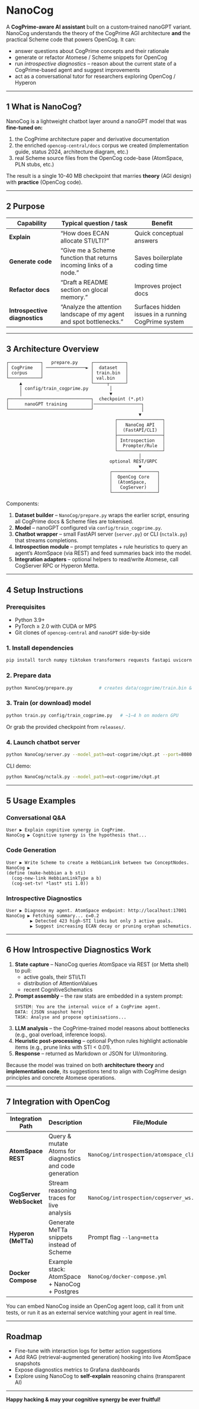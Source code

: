 # NanoCog

A **CogPrime-aware AI assistant** built on a custom‐trained nanoGPT variant.  
NanoCog understands the theory of the CogPrime AGI architecture **and** the practical Scheme code that powers OpenCog. It can:

- answer questions about CogPrime concepts and their rationale
- generate or refactor Atomese / Scheme snippets for OpenCog
- run _introspective diagnostics_ – reason about the current state of a CogPrime-based agent and suggest improvements
- act as a conversational tutor for researchers exploring OpenCog / Hyperon

---

## 1 What is NanoCog?

NanoCog is a lightweight chatbot layer around a nanoGPT model that was **fine-tuned on:**

1. the CogPrime architecture paper and derivative documentation
2. the enriched `opencog-central/docs` corpus we created (implementation guide, status 2024, architecture diagram, etc.)
3. real Scheme source files from the OpenCog code-base (AtomSpace, PLN stubs, etc.)

The result is a single 10-40 MB checkpoint that marries **theory** (AGI design) with **practice** (OpenCog code).

---

## 2 Purpose

| Capability                    | Typical question / task                                             | Benefit                                             |
| ----------------------------- | ------------------------------------------------------------------- | --------------------------------------------------- |
| **Explain**                   | “How does ECAN allocate STI/LTI?”                                   | Quick conceptual answers                            |
| **Generate code**             | “Give me a Scheme function that returns incoming links of a node.”  | Saves boilerplate coding time                       |
| **Refactor docs**             | “Draft a README section on glocal memory.”                          | Improves project docs                               |
| **Introspective diagnostics** | “Analyze the attention landscape of my agent and spot bottlenecks.” | Surfaces hidden issues in a running CogPrime system |

---

## 3 Architecture Overview

```
┌────────────┐   prepare.py     ┌────────────┐
│ CogPrime   │ ───────────────► │  dataset   │
│ corpus     │                  │ train.bin  │
└────────────┘                  │ val.bin    │
     ▲                          └─────┬──────┘
     │ config/train_cogprime.py        │
     │                                 ▼
┌───────────────────────────────┐  checkpoint (*.pt)
│      nanoGPT training         │──────────────────┐
└───────────────────────────────┘                  │
                                                  ▼
                                         ┌─────────────────┐
                                         │   NanoCog API   │
                                         │  (FastAPI/CLI)  │
                                         ├─────────────────┤
                                         │ Introspection   │
                                         │  Prompter/Rule  │
                                         └─────────────────┘
                                                  │
                                       optional REST/GRPC
                                                  ▼
                                       ┌─────────────────┐
                                       │  OpenCog Core   │
                                       │  (AtomSpace,    │
                                       │   CogServer)    │
                                       └─────────────────┘
```

Components:

1. **Dataset builder** – `NanoCog/prepare.py` wraps the earlier script, ensuring all CogPrime docs & Scheme files are tokenised.
2. **Model** – nanoGPT configured via `config/train_cogprime.py`.
3. **Chatbot wrapper** – small FastAPI server (`server.py`) or CLI (`nctalk.py`) that streams completions.
4. **Introspection module** – prompt templates + rule heuristics to query an agent’s AtomSpace (via REST) and feed summaries back into the model.
5. **Integration adapters** – optional helpers to read/write Atomese, call CogServer RPC or Hyperon Metta.

---

## 4 Setup Instructions

### Prerequisites

- Python 3.9+
- PyTorch ≥ 2.0 with CUDA or MPS
- Git clones of `opencog-central` and `nanoGPT` side-by-side

### 1. Install dependencies

```bash
pip install torch numpy tiktoken transformers requests fastapi uvicorn rich
```

### 2. Prepare data

```bash
python NanoCog/prepare.py          # creates data/cogprime/train.bin & val.bin
```

### 3. Train (or download) model

```bash
python train.py config/train_cogprime.py   # ~1–4 h on modern GPU
```

Or grab the provided checkpoint from `releases/`.

### 4. Launch chatbot server

```bash
python NanoCog/server.py --model_path=out-cogprime/ckpt.pt --port=8080
```

CLI demo:

```bash
python NanoCog/nctalk.py --model_path=out-cogprime/ckpt.pt
```

---

## 5 Usage Examples

### Conversational Q&A

```
User ▶ Explain cognitive synergy in CogPrime.
NanoCog ▶ Cognitive synergy is the hypothesis that...
```

### Code Generation

```
User ▶ Write Scheme to create a HebbianLink between two ConceptNodes.
NanoCog ▶
(define (make-hebbian a b sti)
  (cog-new-link HebbianLinkType a b)
  (cog-set-tv! *last* sti 1.0))
```

### Introspective Diagnostics

```
User ▶ Diagnose my agent. AtomSpace endpoint: http://localhost:17001
NanoCog ▶ Fetching summary... ε=0.2
         ▶ Detected 423 high-STI links but only 3 active goals.
         ▶ Suggest increasing ECAN decay or pruning orphan schematics.
```

---

## 6 How Introspective Diagnostics Work

1. **State capture** – NanoCog queries AtomSpace via REST (or Metta shell) to pull:
   - active goals, their STI/LTI
   - distribution of AttentionValues
   - recent CognitiveSchematics
2. **Prompt assembly** – the raw stats are embedded in a system prompt:
   ```
   SYSTEM: You are the internal voice of a CogPrime agent.
   DATA: {JSON snapshot here}
   TASK: Analyse and propose optimisations...
   ```
3. **LLM analysis** – the CogPrime-trained model reasons about bottlenecks (e.g., goal overload, inference loops).
4. **Heuristic post-processing** – optional Python rules highlight actionable items (e.g., prune links with STI < 0.01).
5. **Response** – returned as Markdown or JSON for UI/monitoring.

Because the model was trained on both **architecture theory** and **implementation code**, its suggestions tend to align with CogPrime design principles and concrete Atomese operations.

---

## 7 Integration with OpenCog

| Integration Path        | Description                                              | File/Module                                 |
| ----------------------- | -------------------------------------------------------- | ------------------------------------------- |
| **AtomSpace REST**      | Query & mutate Atoms for diagnostics and code generation | `NanoCog/introspection/atomspace_client.py` |
| **CogServer WebSocket** | Stream reasoning traces for live analysis                | `NanoCog/introspection/cogserver_ws.py`     |
| **Hyperon (MeTTa)**     | Generate MeTTa snippets instead of Scheme                | Prompt flag `--lang=metta`                  |
| **Docker Compose**      | Example stack: AtomSpace + NanoCog + Postgres            | `NanoCog/docker-compose.yml`                |

You can embed NanoCog inside an OpenCog agent loop, call it from unit tests, or run it as an external service watching your agent in real time.

---

## Roadmap

- Fine-tune with interaction logs for better action suggestions
- Add RAG (retrieval-augmented generation) hooking into live AtomSpace snapshots
- Expose diagnostics metrics to Grafana dashboards
- Explore using NanoCog to **self-explain** reasoning chains (transparent AI)

---

**Happy hacking & may your cognitive synergy be ever fruitful!**
